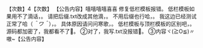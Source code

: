 【次数】4【次数】 
【公告内容】嘻嘻嘻嘻喜喜
修复低栏模板报错。
低栏模板如果用不了滴话，。
请把后缀.txt改成其他滴，。
不用后缀也行哈，。
我这边已经测试正常了哈（*＾ワ＾*），。
具体原因请问问寒歌，。
低栏模板与顶栏模板的区别吧，。
源码都加密了，我都看不了🌚。
②对了，我写.txt没报错🌝。
③内容ヾ(≧O≦)〃嗷~【公告内容】
